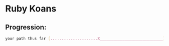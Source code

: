 # Ruby Koans

## Progression:

```sh
your path thus far [.....................X____________________________] 122/278 (43%)
```